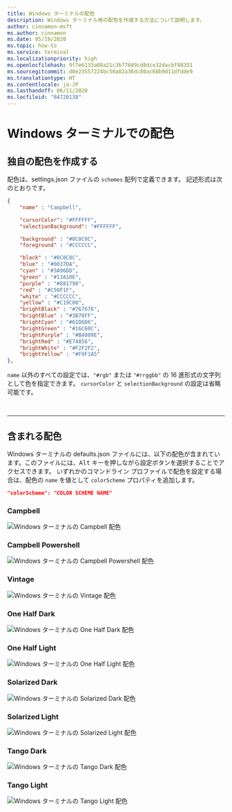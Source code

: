 ```yaml
---
title: Windows ターミナルの配色
description: Windows ターミナル用の配色を作成する方法について説明します。
author: cinnamon-msft
ms.author: cinnamon
ms.date: 05/19/2020
ms.topic: how-to
ms.service: terminal
ms.localizationpriority: high
ms.openlocfilehash: 9f7e6133a08a21c3b77689cd8dce32dacbf80351
ms.sourcegitcommit: d8e23557224bc50a82a36dc80ac68b9d11dfdde9
ms.translationtype: HT
ms.contentlocale: ja-JP
ms.lasthandoff: 06/11/2020
ms.locfileid: "84720138"
---
```

# <a name="color-schemes-in-windows-terminal"></a>Windows ターミナルでの配色

## <a name="creating-your-own-color-scheme"></a>独自の配色を作成する

配色は、settings.json ファイルの `schemes` 配列で定義できます。 記述形式は次のとおりです。

```json
{
    "name" : "Campbell",

    "cursorColor": "#FFFFFF",
    "selectionBackground": "#FFFFFF",

    "background" : "#0C0C0C",
    "foreground" : "#CCCCCC",

    "black" : "#0C0C0C",
    "blue" : "#0037DA",
    "cyan" : "#3A96DD",
    "green" : "#13A10E",
    "purple" : "#881798",
    "red" : "#C50F1F",
    "white" : "#CCCCCC",
    "yellow" : "#C19C00",
    "brightBlack" : "#767676",
    "brightBlue" : "#3B78FF",
    "brightCyan" : "#61D6D6",
    "brightGreen" : "#16C60C",
    "brightPurple" : "#B4009E",
    "brightRed" : "#E74856",
    "brightWhite" : "#F2F2F2",
    "brightYellow" : "#F9F1A5"
},
```

`name` 以外のすべての設定では、`"#rgb"` または `"#rrggbb"` の 16 進形式の文字列として色を指定できます。 `cursorColor` と `selectionBackground` の設定は省略可能です。

<br />

___

## <a name="included-color-schemes"></a>含まれる配色

Windows ターミナルの defaults.json ファイルには、以下の配色が含まれています。このファイルには、<kbd>Alt</kbd> キーを押しながら設定ボタンを選択することでアクセスできます。 いずれかのコマンドライン プロファイルで配色を設定する場合は、配色の `name` を値として `colorScheme` プロパティを追加します。

```json
"colorScheme": "COLOR SCHEME NAME"
```

### <a name="campbell"></a>Campbell

![Windows ターミナルの Campbell 配色](./../images/campbell-color-scheme.png)

### <a name="campbell-powershell"></a>Campbell Powershell

![Windows ターミナルの Campbell Powershell 配色](./../images/campbell-powershell-color-scheme.png)

### <a name="vintage"></a>Vintage

![Windows ターミナルの Vintage 配色](./../images/vintage-color-scheme.png)

### <a name="one-half-dark"></a>One Half Dark

![Windows ターミナルの One Half Dark 配色](./../images/one-half-dark-color-scheme.png)

### <a name="one-half-light"></a>One Half Light

![Windows ターミナルの One Half Light 配色](./../images/one-half-light-color-scheme.png)

### <a name="solarized-dark"></a>Solarized Dark

![Windows ターミナルの Solarized Dark 配色](./../images/solarized-dark-color-scheme.png)

### <a name="solarized-light"></a>Solarized Light

![Windows ターミナルの Solarized Light 配色](./../images/solarized-light-color-scheme.png)

### <a name="tango-dark"></a>Tango Dark

![Windows ターミナルの Tango Dark 配色](./../images/tango-dark-color-scheme.png)

### <a name="tango-light"></a>Tango Light

![Windows ターミナルの Tango Light 配色](./../images/tango-light-color-scheme.png)
